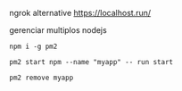 ngrok alternative https://localhost.run/

gerenciar multiplos nodejs
```
npm i -g pm2
```
```
pm2 start npm --name "myapp" -- run start
```
```
pm2 remove myapp
```
